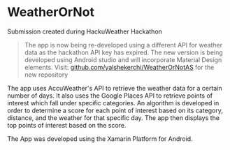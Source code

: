 # WeatherOrNot
Submission created during HackuWeather Hackathon

>The app is now being re-developed using a different API for weather data as the hackathon API key has expired. The new version is being developed using Android studio and will incorporate Material Design elements.
Visit: [github.com/yalshekerchi/WeatherOrNotAS](github.com/yalshekerchi/WeatherOrNotAS) for the new repository

The app uses AccuWeather's API to retrieve the weather data for a certain number of days. It also uses the Google Places API to retrieve points of interest which fall under specific categories. An algorithm is developed in order to determine a score for each point of interest based on its category, distance, and the weather for that specific day. The app then displays the top points of interest based on the score.

The App was developed using the Xamarin Platform for Android.
